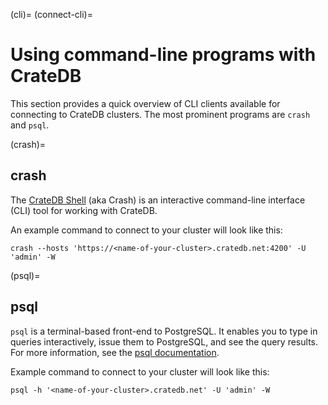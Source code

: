 (cli)=
(connect-cli)=
# Using command-line programs with CrateDB

This section provides a quick overview of CLI clients available for
connecting to CrateDB clusters. The most prominent programs are `crash`
and `psql`.


(crash)=
## crash

The [CrateDB Shell] (aka Crash) is an interactive command-line interface (CLI)
tool for working with CrateDB.

An example command to connect to your cluster will look like this:
```{code-block} console
crash --hosts 'https://<name-of-your-cluster>.cratedb.net:4200' -U 'admin' -W
```


(psql)=
## psql

`psql` is a terminal-based front-end to PostgreSQL. It enables you to type in
queries interactively, issue them to PostgreSQL, and see the query results.
For more information, see the [psql documentation].

Example command to connect to your cluster will look like this:
```{code-block} console
psql -h '<name-of-your-cluster>.cratedb.net' -U 'admin' -W
```


[CrateDB Shell]: inv:crate-crash:*:label#index
[psql documentation]: https://www.postgresql.org/docs/current/app-psql.html
